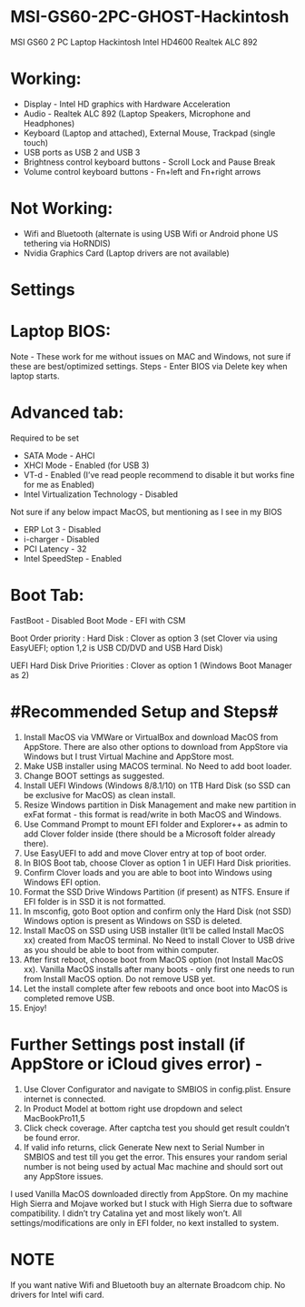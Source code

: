 # MSI-GS60-2PC-GHOST-Hackintosh
MSI GS60 2 PC Laptop Hackintosh Intel HD4600 Realtek ALC 892

# Working:
- Display - Intel HD graphics with Hardware Acceleration
- Audio - Realtek ALC 892 (Laptop Speakers, Microphone and Headphones)
- Keyboard (Laptop and attached), External Mouse, Trackpad (single touch)
- USB ports as USB 2 and USB 3
- Brightness control keyboard buttons - Scroll Lock and Pause Break
- Volume control keyboard buttons - Fn+left and Fn+right arrows

# Not Working:
- Wifi and Bluetooth (alternate is using USB Wifi or Android phone US tethering via HoRNDIS)
- Nvidia Graphics Card (Laptop drivers are not available)

# Settings

# Laptop BIOS:
Note - These work for me without issues on MAC and Windows, not sure if these are best/optimized settings.
Steps - Enter BIOS via Delete key when laptop starts.

# Advanced tab:
Required to be set
- SATA Mode - AHCI
- XHCI Mode - Enabled (for USB 3)
- VT-d - Enabled (I’ve read people recommend to disable it but works fine for me as Enabled)
- Intel Virtualization Technology - Disabled

Not sure if any below impact MacOS, but mentioning as I see in my BIOS
- ERP Lot 3 - Disabled
- i-charger - Disabled
- PCI Latency - 32
- Intel SpeedStep - Enabled

# Boot Tab:
FastBoot - Disabled
Boot Mode - EFI with CSM

Boot Order priority : Hard Disk : Clover as option 3 (set Clover via using EasyUEFI; option 1,2 is USB CD/DVD and USB Hard Disk)

UEFI Hard Disk Drive Priorities : Clover as option 1 (Windows Boot Manager as 2)

# #Recommended Setup and Steps#
1. Install MacOS via VMWare or VirtualBox and download MacOS from AppStore. There are also other options to download from AppStore via Windows but I trust Virtual Machine and AppStore most.
2. Make USB installer using MACOS terminal. No Need to add boot loader.
3. Change BOOT settings as suggested.
4. Install UEFI Windows (Windows 8/8.1/10) on 1TB Hard Disk (so SSD can be exclusive for MacOS) as clean install.
5. Resize Windows partition in Disk Management and make new partition in exFat format - this format is read/write in both MacOS and Windows.
6. Use Command Prompt to mount EFI folder and Explorer++ as admin to add Clover folder inside (there should be a Microsoft folder already there).
7. Use EasyUEFI to add and move Clover entry at top of boot order.
8. In BIOS Boot tab, choose Clover as option 1 in UEFI Hard Disk priorities.
9. Confirm Clover loads and you are able to boot into Windows using Windows EFI option.
10. Format the SSD Drive Windows Partition (if present) as NTFS. Ensure if EFI folder is in SSD it is not formatted.
11. In msconfig, goto Boot option and confirm only the Hard Disk (not SSD) Windows option is present as Windows on SSD is deleted.  
12. Install MacOS on SSD using USB installer (It’ll be called Install MacOS xx) created from MacOS terminal. No Need to install Clover to USB drive as you should be able to boot from within computer.
13. After first reboot, choose boot from MacOS option (not Install MacOS xx). Vanilla MacOS installs after many boots - only first one needs to run from Install MacOS option. Do not remove USB yet.
14. Let the install complete after few reboots and once boot into MacOS is completed remove USB.
15. Enjoy!

# Further Settings post install (if AppStore or iCloud gives error) - 
1. Use Clover Configurator and navigate to SMBIOS in config.plist. Ensure internet is connected.
2. In Product Model at bottom right use dropdown and select MacBookPro11,5
3. Click check coverage. After captcha test you should get result couldn’t be found error. 
4. If valid info returns, click Generate New next to Serial Number in SMBIOS and test till you get the error. 
This ensures your random serial number is not being used by actual Mac machine and should sort out any AppStore issues.

I used Vanilla MacOS downloaded directly from AppStore. On my machine High Sierra and Mojave worked but I stuck with High Sierra due to software compatibility. I didn’t try Catalina yet and most likely won’t. All settings/modifications are only in EFI folder, no kext installed to system.

# NOTE
If you want native Wifi and Bluetooth buy an alternate Broadcom chip. No drivers for Intel wifi card.
